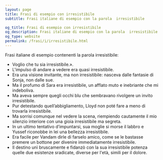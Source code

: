 ```yaml
---
layout: page
title: Frasi di esempio con irresistibile 
subtitle: Frasi italiane di esempio con la parola  irresistibile

og_title: Frasi di esempio con irresistibile 
og_description: Frasi italiane di esempio con la parola  irresistibile
og_type: website
permalink: /frasi/i/irresistibile.html
---
```


Frasi italiane di esempio contenenti la parola irresistibile:


- Voglio che tu sia irresistibile.».
- L'impulso di andare a vedere era quasi irresistibile.
- Era una visione invitante, ma non irresistibile: nasceva dalle fantasie di Sonja, non dalle sue.
- Ma il profumo di Sara era irresistibile, un afflato muto e inebriante che mi indeboliva.
- Ma aveva sempre quegli occhi blu che sembravano rivolgere un invito irresistibile.
- Pur detestando quell’abbigliamento, Lloyd non poté fare a meno di trovarla irresistibile.
- Ma sorrisi comunque nel vedere la scena, riempiendo cautamente il mio silenzio interiore con una gioia irresistibile ma segreta.
- In un ultimo tentativo d’impuntarsi, sua moglie si morse il labbro e Yussef riconobbe in lei una bellezza irresistibile.
- Era facile per Vandam dirle di farselo amico, come se le bastasse premere un bottone per divenire immediatamente irresistibile.
- Il destino unì bruscamente e fidanzò con la sua irresistibile potenza quelle due esistenze sradicate, diverse per l'età, simili per il dolore.

